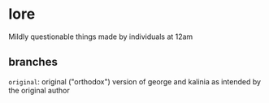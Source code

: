 # lore

Mildly questionable things made by individuals at 12am

## branches

`original`: original ("orthodox") version of george and kalinia as intended by the original author
